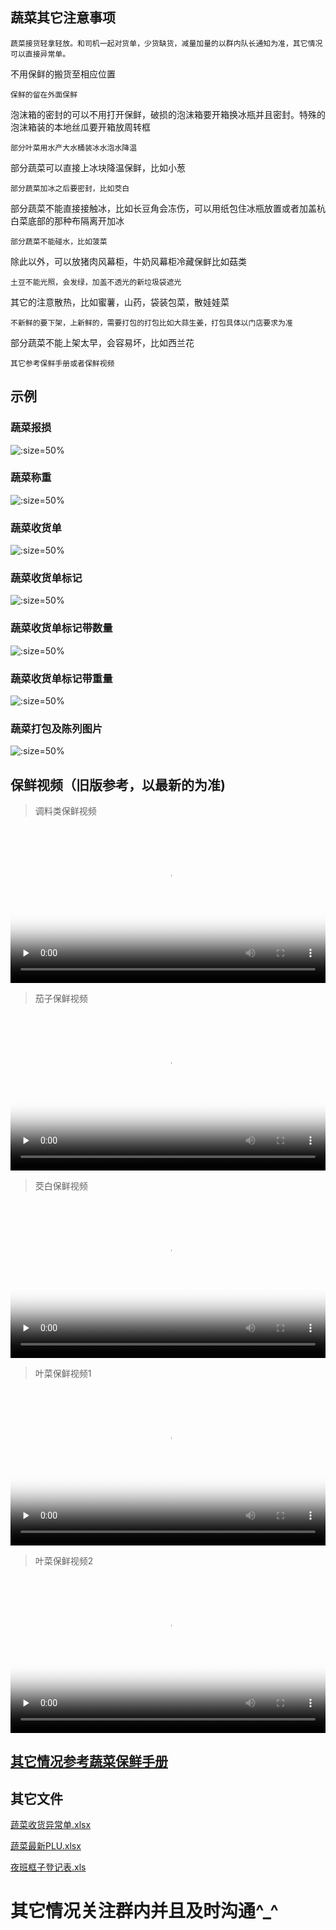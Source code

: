 ## 蔬菜其它注意事项

	蔬菜接货轻拿轻放。和司机一起对货单，少货缺货，减量加量的以群内队长通知为准，其它情况可以直接异常单。

不用保鲜的搬货至相应位置

	保鲜的留在外面保鲜

泡沫箱的密封的可以不用打开保鲜，破损的泡沫箱要开箱换冰瓶并且密封。特殊的泡沫箱装的本地丝瓜要开箱放周转框

	部分叶菜用水产大水桶装冰水泡水降温

部分蔬菜可以直接上冰块降温保鲜，比如小葱

	部分蔬菜加冰之后要密封，比如茭白

部分蔬菜不能直接接触冰，比如长豆角会冻伤，可以用纸包住冰瓶放置或者加盖杭白菜底部的那种布隔离开加冰

	部分蔬菜不能碰水，比如菠菜

除此以外，可以放猪肉风幕柜，牛奶风幕柜冷藏保鲜比如菇类

	土豆不能光照，会发绿，加盖不透光的新垃圾袋遮光

其它的注意散热，比如蜜薯，山药，袋装包菜，散娃娃菜

	不新鲜的要下架，上新鲜的，需要打包的打包比如大蒜生姜，打包具体以门店要求为准

部分蔬菜不能上架太早，会容易坏，比如西兰花

	其它参考保鲜手册或者保鲜视频

## 示例

### 蔬菜报损

![](https://gitcode.net/GaloisField/WORKFLOWS4COMPANY/-/raw/master/resources/pic/common/示例蔬菜报损.jpeg ':size=50%')

### 蔬菜称重

![](https://gitcode.net/GaloisField/WORKFLOWS4COMPANY/-/raw/master/resources/pic/common/示例蔬菜称重.jpeg ':size=50%')

### 蔬菜收货单

![](https://gitcode.net/GaloisField/WORKFLOWS4COMPANY/-/raw/master/resources/pic/common/示例蔬菜收货单.jpeg ':size=50%')

### 蔬菜收货单标记

![](https://gitcode.net/GaloisField/WORKFLOWS4COMPANY/-/raw/master/resources/pic/common/示例蔬菜收货单标记.jpeg ':size=50%')

### 蔬菜收货单标记带数量

![](https://gitcode.net/GaloisField/WORKFLOWS4COMPANY/-/raw/master/resources/pic/common/示例蔬菜收货单标记带数量.jpeg ':size=50%')

### 蔬菜收货单标记带重量

![](https://gitcode.net/GaloisField/WORKFLOWS4COMPANY/-/raw/master/resources/pic/common/示例蔬菜收货单标记带重量.jpeg ':size=50%')

### 蔬菜打包及陈列图片

![](https://gitcode.net/GaloisField/WORKFLOWS4COMPANY/-/raw/master/resources/pic/common/示例蔬菜打包及陈列图片.jpeg ':size=50%')


## 保鲜视频（旧版参考，以最新的为准)



>  调料类保鲜视频

<video id="video" width=100%  controls="" preload="none" poster="https://gitee.com/GaloisFields/WORKFLOWS4COMPANY/raw/master/resources/pic/logo/视频封面1.png"><source id="mp4" src="https://gitee.com/GaloisFields/WORKFLOWS4COMPANY/raw/master/resources/pic/common/调料类保鲜.mp4" type="video/mp4"></videos>



>  茄子保鲜视频

<video id="video" width=100%  controls="" preload="none" poster="https://gitee.com/GaloisFields/WORKFLOWS4COMPANY/raw/master/resources/pic/logo/视频封面2.png"><source id="mp4" src="https://gitee.com/GaloisFields/WORKFLOWS4COMPANY/raw/master/resources/pic/common/茄子保鲜.mp4" type="video/mp4"></videos>



>  茭白保鲜视频

<video id="video" width=100%  controls="" preload="none" poster="https://gitee.com/GaloisFields/WORKFLOWS4COMPANY/raw/master/resources/pic/logo/视频封面3.png"><source id="mp4" src="https://gitee.com/GaloisFields/WORKFLOWS4COMPANY/raw/master/resources/pic/common/茭白保鲜.mp4" type="video/mp4"></videos>



>  叶菜保鲜视频1

<video id="video" width=100%   controls="" preload="none" poster="https://gitee.com/GaloisFields/WORKFLOWS4COMPANY/raw/master/resources/pic/logo/视频封面4.png"><source id="mp4" src="https://gitee.com/GaloisFields/WORKFLOWS4COMPANY/raw/master/resources/pic/common/叶菜保鲜1.mp4" type="video/mp4"></videos>


>  叶菜保鲜视频2

<video id="video" width=100%  controls="" preload="none" poster="https://gitee.com/GaloisFields/WORKFLOWS4COMPANY/raw/master/resources/pic/logo/视频封面6.png"><source id="mp4" src="https://gitee.com/GaloisFields/WORKFLOWS4COMPANY/raw/master/resources/pic/common/叶菜保鲜2.mp4" type="video/mp4"></videos>

## [其它情况参考蔬菜保鲜手册](./initwithmarkdown/common/蔬菜保鲜手册.md)


## 其它文件

<p><a href="https://hanwall.github.io/WORKFLOWS4COMPANY/resources/files/official/蔬菜收货异常单.xlsx">蔬菜收货异常单.xlsx</a></p>
<p><a href="https://hanwall.github.io/WORKFLOWS4COMPANY/resources/files/official/蔬菜最新PLU.xlsx">蔬菜最新PLU.xlsx</a></p>
<p><a href="https://hanwall.github.io/WORKFLOWS4COMPANY/resources/files/official/夜班框子登记表.xls">夜班框子登记表.xls</a></p>



# 其它情况关注群内并且及时沟通^_^

